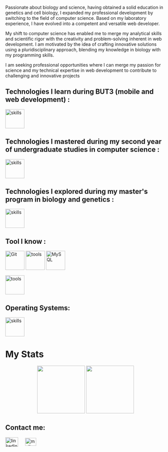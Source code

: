 
Passionate about biology and science, having obtained a solid education in genetics and cell biology, I expanded my professional development by switching to the field of computer science. Based on my laboratory experience, I have evolved into a competent and versatile web developer.

My shift to computer science has enabled me to merge my analytical skills and scientific rigor with the creativity and problem-solving inherent in web development. I am motivated by the idea of crafting innovative solutions using a pluridisciplinary approach, blending my knowledge in biology with my programming skills.

I am seeking professional opportunities where I can merge my passion for science and my technical expertise in web development to contribute to challenging and innovative projects

 ## Technologies I learn during BUT3 (mobile and web development) :
 
<p align="left">
  <img src="https://skillicons.dev/icons?i=js,ts,html,css,sass,bootstrap,tailwind,vue,php,flutter,dart" alt="skills" height="60"/>
</p>

 ## Technologies I mastered during my second year of undergraduate studies in computer science :

 <p align="left">
  <img src="https://skillicons.dev/icons?i=java,c,nodejs,express" alt="skills" height="60"/>
</p>

 ## Technologies I explored during my master's program in biology and genetics :
 
<p align="left">
  <img src="https://skillicons.dev/icons?i=py,r,latex" alt="skills" height="60"/>
</p>

 ## Tool I know : 

<p align="left">
  <img src="https://www.vectorlogo.zone/logos/git-scm/git-scm-icon.svg" alt="Git" id="tech-but3" width="60" height="60" title="JavaScript/>
  <img src="https://skillicons.dev/icons?i=github,gitlab,bash" alt="tools" height="60"/>
  <img src="https://skillicons.dev/icons?i=idea,phpstorm,vscode" alt="tools" height="60"/>
  <img src="https://devicons.railway.app/i/mysql.svg" alt="MySQL" width="60" height="60"/>
</p>
  <img src="https://skillicons.dev/icons?i=figma,ai,ps" alt="tools" height="60"/>

 ## Operating Systems:
<p align="left">
  <img src="https://skillicons.dev/icons?i=linux,apple" alt="skills" height="60"/>
</p>


 
 


 # My Stats
 
<p align= "center">
  <img height= "150" src="https://github-readme-stats.vercel.app/api?username=julieDespre&theme=radical&show_icons=true&include_all_commits=true" />
  <img height= "150" src="https://github-readme-stats.vercel.app/api/top-langs/?username=julieDespre&theme=radical&layout=compact" />
</p>

## Contact me:

<p align="left">
  <a href="https://www.linkedin.com/in/julie-waltispurger-despr%C3%A9-a3956171/" target="blank"><img align="center"
      src="https://raw.githubusercontent.com/rahuldkjain/github-profile-readme-generator/master/src/images/icons/Social/linked-in-alt.svg"
      alt="linkedin" height="30" width="40" /></a>
   &emsp;
 <a href="mailto:despre.julie@gmail.com" target="blank"><img align="center"
      src="https://upload.wikimedia.org/wikipedia/commons/thumb/7/7e/Gmail_icon_%282020%29.svg/128px-Gmail_icon_%282020%29.svg.png?20221017173631"
      alt="mail" height="25" width="35" /></a>
